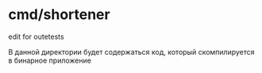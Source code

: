 # cmd/shortener
edit for outetests

В данной директории будет содержаться код, который скомпилируется в бинарное приложение